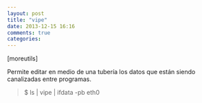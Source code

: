 ```yaml
---
layout: post
title: "vipe"
date: 2013-12-15 16:16
comments: true
categories: 
---
```

[moreutils]

Permite editar en medio de una tubería los datos que están siendo canalizadas entre programas.

>$ ls | vipe | ifdata -pb eth0

